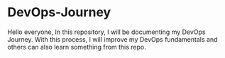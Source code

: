 # DevOps-Journey
Hello everyone, In this repository, I will be documenting my DevOps Journey. With this process, I will improve my DevOps fundamentals and others can also learn something from this repo.

